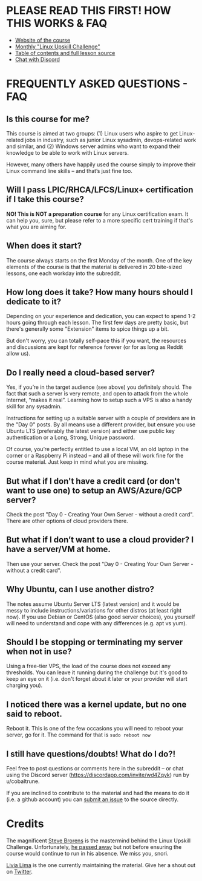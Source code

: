 # PLEASE READ THIS FIRST! HOW THIS WORKS & FAQ

* [Website of the course](https://LinuxUpskillChallenge.org)
* [Monthly "Linux Upskill Challenge"](https://www.reddit.com/r/linuxupskillchallenge/)
* [Table of contents and full lesson source](https://github.com/livialima/linuxupskillchallenge) 
* [Chat with Discord](https://discordapp.com/invite/wd4Zqyk)

# FREQUENTLY ASKED QUESTIONS - FAQ

## Is this course for me?

This course is aimed at two groups: (1) Linux users who aspire to get Linux-related jobs in industry, such as junior Linux sysadmin, devops-related work and similar, and (2) Windows server admins who want to expand their knowledge to be able to work with Linux servers.

However, many others have happily used the course simply to improve their Linux command line skills – and that’s just fine too.

## Will I pass LPIC/RHCA/LFCS/Linux+ certification if I take this course?

**NO! This is NOT a preparation course** for any Linux certification exam. It can help you, sure, but please refer to a more specific cert training if that's what you are aiming for.

## When does it start?

The course always starts on the first Monday of the month. One of the key elements of the course is that the material is delivered in 20 bite-sized lessons, one each workday into the subreddit.

## How long does it take? How many hours should I dedicate to it?

Depending on your experience and dedication, you can expect to spend 1-2 hours going through each lesson. The first few days are pretty basic, but there's generally some "Extension" items to spice things up a bit.

But don't worry, you can totally self-pace this if you want, the resources and discussions are kept for reference forever (or for as long as Reddit allow us).

## Do I really need a cloud-based server?

Yes, if you’re in the target audience (see above) you definitely should. The fact that such a server is very remote, and open to attack from the whole Internet, “makes it real”. Learning how to setup such a VPS is also a handy skill for any sysadmin.

Instructions for setting up a suitable server with a couple of providers are in the "Day 0" posts. By all means use a different provider, but ensure you use Ubuntu LTS (preferably the latest version) and either use public key authentication or a Long, Strong, Unique password.

Of course, you’re perfectly entitled to use a local VM, an old laptop in the corner or a Raspberry Pi instead – and all of these will work fine for the course material. Just keep in mind what you are missing.

## But what if I don't have a credit card (or don't want to use one) to setup an AWS/Azure/GCP server?

Check the post "Day 0 - Creating Your Own Server - without a credit card". There are other options of cloud providers there.

## But what if I don’t want to use a cloud provider? I have a server/VM at home.

Then use your server. Check the post "Day 0 - Creating Your Own Server - without a credit card".

## Why Ubuntu, can I use another distro?

The notes assume Ubuntu Server LTS (latest version) and it would be messy to include instructions/variations for other distros (at least right now). If you use Debian or CentOS (also good server choices), you yourself will need to understand and cope with any differences (e.g. apt vs yum).

## Should I be stopping or terminating my server when not in use?

Using a free-tier VPS, the load of the course does not exceed any thresholds. You can leave it running during the challenge but it's good to keep an eye on it (i.e. don't forget about it later or your provider will start charging you).

## I noticed there was a kernel update, but no one said to reboot.

Reboot it. This is one of the few occasions you will need to reboot your server, go for it.
The command for that is `sudo reboot now`

## I still have questions/doubts! What do I do?!

Feel free to post questions or comments here in the subreddit – or chat using the Discord server (<https://discordapp.com/invite/wd4Zqyk>) run by u/cobaltrune.

If you are inclined to contribute to the material and had the means to do it (i.e. a github account) you can [submit an issue](https://github.com/livialima/linuxupskillchallenge/issues/new/choose) to the source directly.

# Credits

The magnificent [Steve Brorens](http://snori74.blogspot.com) is the mastermind behind the Linux Upskill Challenge. Unfortunately, [he passed away](https://www.reddit.com/r/linuxupskillchallenge/comments/mki3uw/rest_in_peace_snori74/) but not before ensuring the course would continue to run in his absence.
We miss you, snori.

[Livia Lima](https://bio.link/livialima) is the one currently maintaining the material. Give her a shout out on [Twitter](http://twitter.com/intent/tweet?url=https://www.reddit.com/r/linuxupskillchallenge/&text=This%20month%20I%20am%20doing%20the%20%23LinuxUpskillChallenge%20%40livialimatweets).


